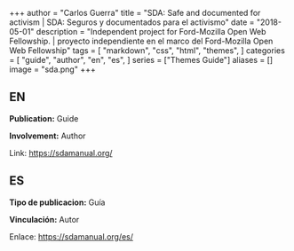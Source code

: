 +++
author = "Carlos Guerra"
title = "SDA: Safe and documented for activism | SDA: Seguros y documentados para el activismo"
date = "2018-05-01"
description = "Independent project for Ford-Mozilla Open Web Fellowship. | proyecto independiente en el marco del Ford-Mozilla Open Web Fellowship"
tags = [
    "markdown",
    "css",
    "html",
    "themes",
]
categories = [
    "guide",
    "author",
    "en",
    "es",
]
series = ["Themes Guide"]
aliases = []
image = "sda.png"
+++

## EN
**Publication:** Guide

**Involvement:** Author

Link: <a href="https://sdamanual.org/" target="_blank">https://sdamanual.org/</a>

## ES
**Tipo de publicacion:** Guía

**Vinculación:** Autor

Enlace: <a href="https://sdamanual.org/es/" target="_blank">https://sdamanual.org/es/</a>

